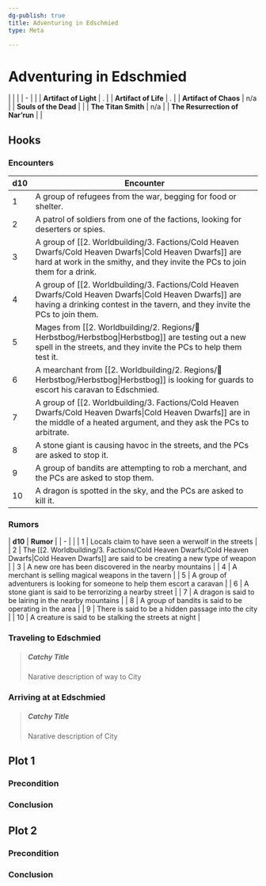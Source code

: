 ```yaml
---
dg-publish: true
title: Adventuring in Edschmied
type: Meta

---
```






# Adventuring in Edschmied

|                                 |     |
| - |  |
| **Artifact of Light**           | .   |
| **Artifact of Life**            | .   |
| **Artifact of Chaos**           | n/a |
| **Souls of the Dead**           |     |
| **The Titan Smith**             | n/a |
| **The Resurrection of Nar’run** |     |



## Hooks

### Encounters

| **d10** | **Encounter**                                                                                                    |
| - | - |
| 1       | A group of refugees from the war, begging for food or shelter.                                                   |
| 2       | A patrol of soldiers from one of the factions, looking for deserters or spies.                                   |
| 3       | A group of [[2. Worldbuilding/3. Factions/Cold Heaven Dwarfs/Cold Heaven Dwarfs\|Cold Heaven Dwarfs]] are hard at work in the smithy, and they invite the PCs to join them for a drink.  |
| 4       | A group of [[2. Worldbuilding/3. Factions/Cold Heaven Dwarfs/Cold Heaven Dwarfs\|Cold Heaven Dwarfs]] are having a drinking contest in the tavern, and they invite the PCs to join them. |
| 5       | Mages from [[2. Worldbuilding/2. Regions/🏰Herbstbog/Herbstbog\|Herbstbog]] are testing out a new spell in the streets, and they invite the PCs to help them test it.   |
| 6       | A mearchant from [[2. Worldbuilding/2. Regions/🏰Herbstbog/Herbstbog\|Herbstbog]] is looking for guards to escort his caravan to Edschmied.                             |
| 7       | A group of [[2. Worldbuilding/3. Factions/Cold Heaven Dwarfs/Cold Heaven Dwarfs\|Cold Heaven Dwarfs]] are in the middle of a heated argument, and they ask the PCs to arbitrate.         |
| 8       | A stone giant is causing havoc in the streets, and the PCs are asked to stop it.                                 |
| 9       | A group of bandits are attempting to rob a merchant, and the PCs are asked to stop them.                         |
| 10      | A dragon is spotted in the sky, and the PCs are asked to kill it.                                                |

### Rumors

| **d10** | **Rumor**                                                                   |
| - |  |
| 1       | Locals claim to have seen a werwolf in the streets                          |
| 2       | The [[2. Worldbuilding/3. Factions/Cold Heaven Dwarfs/Cold Heaven Dwarfs\|Cold Heaven Dwarfs]] are said to be creating a new type of weapon         |
| 3       | A new ore has been discovered in the nearby mountains                       |
| 4       | A merchant is selling magical weapons in the tavern                         |
| 5       | A group of adventurers is looking for someone to help them escort a caravan |
| 6       | A stone giant is said to be terrorizing a nearby street                     |
| 7       | A dragon is said to be lairing in the nearby mountains                      |
| 8       | A group of bandits is said to be operating in the area                      |
| 9       | There is said to be a hidden passage into the city                          |
| 10      | A creature is said to be stalking the streets at night                      |

### Traveling to Edschmied

> ##### Catchy Title
>
> Narative description of way to City

### Arriving at at Edschmied

> ##### Catchy Title
>
> Narative description of City

## Plot 1

### Precondition

### Conclusion

## Plot 2

### Precondition

### Conclusion

